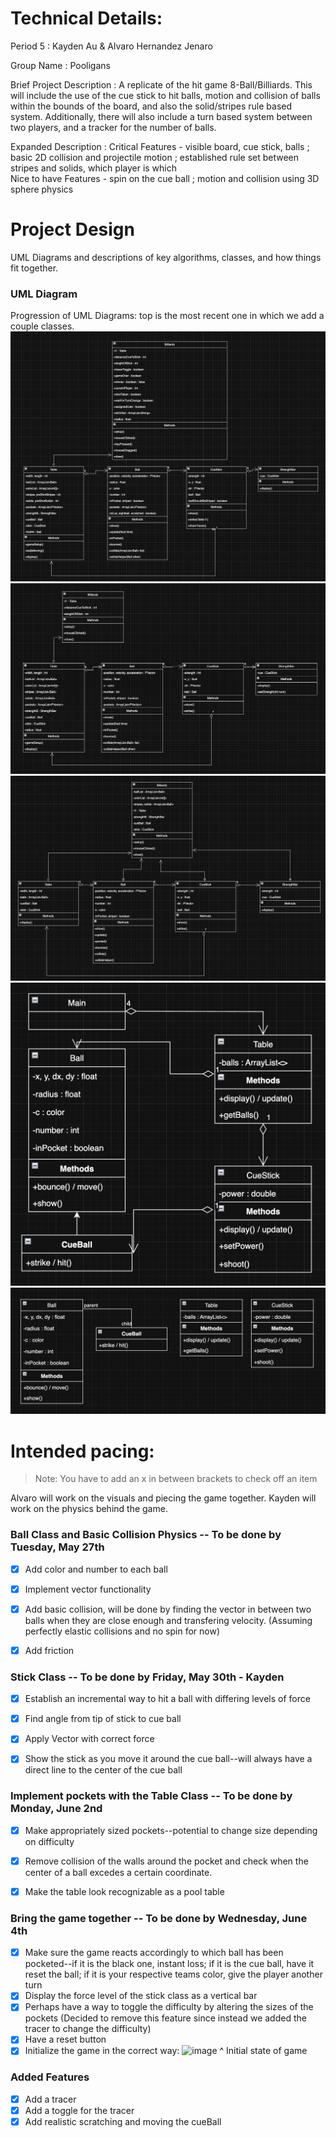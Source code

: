 


# Technical Details:

Period 5 : Kayden Au & Alvaro Hernandez Jenaro

Group Name : Pooligans

Brief Project Description :
    A replicate of the hit game 8-Ball/Billiards. This will include the use of the cue stick to hit balls, motion and collision of balls within the bounds of the board, and also the solid/stripes rule based system. Additionally, there will also include a turn based system between two players, and a tracker for the number of balls.

Expanded Description :
    Critical Features - visible board, cue stick, balls ; basic 2D collision and projectile motion ; established rule set between stripes and solids, which player is which   
    Nice to have Features - spin on the cue ball ; motion and collision using 3D sphere physics

# Project Design

UML Diagrams and descriptions of key algorithms, classes, and how things fit together.

### UML Diagram ###
Progression of UML Diagrams: top is the most recent one in which we add a couple classes.
![Final UML](uml5.png)
![Fourth UML](uml4.png)
![Third UML](uml3.png)
![Second UML](uml2.png)
![First UML](uml1.png)

# Intended pacing:

> Note: You have to add an x in between brackets to check off an item

Alvaro will work on the visuals and piecing the game together.
Kayden will work on the physics behind the game.

### Ball Class and Basic Collision Physics -- To be done by Tuesday, May 27th
- [x] Add color and number to each ball
- [x] Implement vector functionality
- [x] Add basic collision, will be done by finding the vector in between two balls when they are close enough and transfering velocity. (Assuming perfectly elastic collisions and no spin for now)
- [x] Add friction



### Stick Class -- To be done by Friday, May 30th - Kayden
- [x] Establish an incremental way to hit a ball with differing levels of force
- [x] Find angle from tip of stick to cue ball
- [x] Apply Vector with correct force
- [x] Show the stick as you move it around the cue ball--will always have a direct line to the center of the cue ball



### Implement pockets with the Table Class -- To be done by Monday, June 2nd
- [x] Make appropriately sized pockets--potential to change size depending on difficulty
- [x] Remove collision of the walls around the pocket and check when the center of a ball excedes a certain coordinate.
- [x] Make the table look recognizable as a pool table



### Bring the game together -- To be done by Wednesday, June 4th
- [x] Make sure the game reacts accordingly to which ball has been pocketed--if it is the black one, instant loss; if it is the cue ball, have it reset the ball; if it is your respective teams color, give the player another turn
- [x] Display the force level of the stick class as a vertical bar
- [x] Perhaps have a way to toggle the difficulty by altering the sizes of the pockets (Decided to remove this feature since instead we added the tracer to change the difficulty)
- [x] Have a reset button
- [x] Initialize the game in the correct way:
![image](https://github.com/user-attachments/assets/3e87d1c2-1734-445a-89ba-500da1f44dee)
^ Initial state of game

### Added Features
- [x] Add a tracer
- [x] Add a toggle for the tracer
- [x] Add realistic scratching and moving the cueBall
